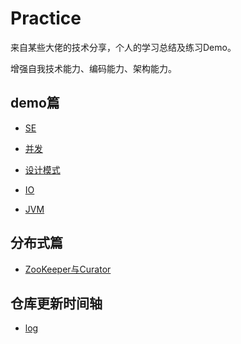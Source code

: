 # Practice
来自某些大佬的技术分享，个人的学习总结及练习Demo。

增强自我技术能力、编码能力、架构能力。


## demo篇
- [SE](uzy-practice-demo/src/main/java/com/uzykj/se/readme.md)

- [并发](uzy-practice-demo/src/main/java/com/uzykj/concurrent/readme.md)

- [设计模式](uzy-practice-demo/src/main/java/com/uzykj/design/pattern/readme.md)

- [IO](uzy-practice-demo/src/main/java/com/uzykj/io/readme.md)

- [JVM](uzy-practice-demo/src/main/java/com/uzykj/jvm/readme.md)

## 分布式篇
- [ZooKeeper与Curator](uzy-practice-distributed/readme.md)

## 仓库更新时间轴
- [log](./UPDATE_LOG.MD)
